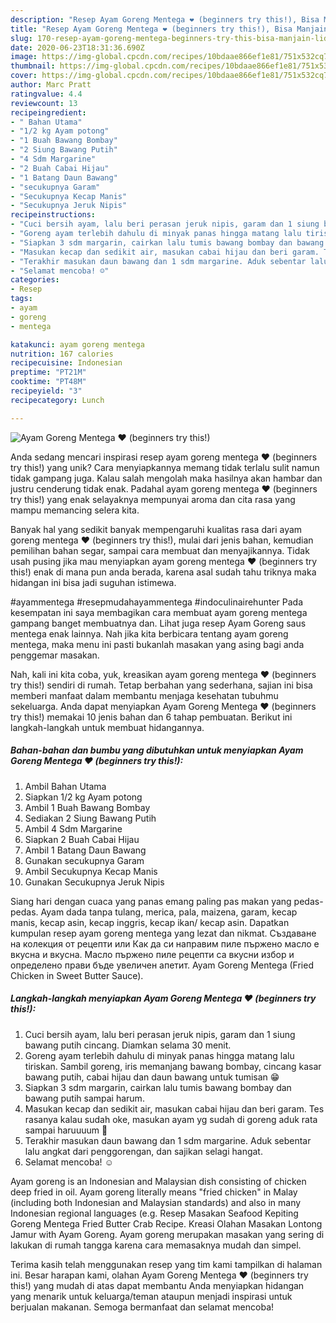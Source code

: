 ```yaml
---
description: "Resep Ayam Goreng Mentega ❤️ (beginners try this!), Bisa Manjain Lidah"
title: "Resep Ayam Goreng Mentega ❤️ (beginners try this!), Bisa Manjain Lidah"
slug: 170-resep-ayam-goreng-mentega-beginners-try-this-bisa-manjain-lidah
date: 2020-06-23T18:31:36.690Z
image: https://img-global.cpcdn.com/recipes/10bdaae866ef1e81/751x532cq70/ayam-goreng-mentega-❤️-beginners-try-this-foto-resep-utama.jpg
thumbnail: https://img-global.cpcdn.com/recipes/10bdaae866ef1e81/751x532cq70/ayam-goreng-mentega-❤️-beginners-try-this-foto-resep-utama.jpg
cover: https://img-global.cpcdn.com/recipes/10bdaae866ef1e81/751x532cq70/ayam-goreng-mentega-❤️-beginners-try-this-foto-resep-utama.jpg
author: Marc Pratt
ratingvalue: 4.4
reviewcount: 13
recipeingredient:
- " Bahan Utama"
- "1/2 kg Ayam potong"
- "1 Buah Bawang Bombay"
- "2 Siung Bawang Putih"
- "4 Sdm Margarine"
- "2 Buah Cabai Hijau"
- "1 Batang Daun Bawang"
- "secukupnya Garam"
- "Secukupnya Kecap Manis"
- "Secukupnya Jeruk Nipis"
recipeinstructions:
- "Cuci bersih ayam, lalu beri perasan jeruk nipis, garam dan 1 siung bawang putih cincang. Diamkan selama 30 menit."
- "Goreng ayam terlebih dahulu di minyak panas hingga matang lalu tiriskan. Sambil goreng, iris memanjang bawang bombay, cincang kasar bawang putih, cabai hijau dan daun bawang untuk tumisan 😁"
- "Siapkan 3 sdm margarin, cairkan lalu tumis bawang bombay dan bawang putih sampai harum."
- "Masukan kecap dan sedikit air, masukan cabai hijau dan beri garam. Tes rasanya kalau sudah oke, masukan ayam yg sudah di goreng aduk rata sampai haruuuum 🤸"
- "Terakhir masukan daun bawang dan 1 sdm margarine. Aduk sebentar lalu angkat dari penggorengan, dan sajikan selagi hangat."
- "Selamat mencoba! ☺️"
categories:
- Resep
tags:
- ayam
- goreng
- mentega

katakunci: ayam goreng mentega 
nutrition: 167 calories
recipecuisine: Indonesian
preptime: "PT21M"
cooktime: "PT48M"
recipeyield: "3"
recipecategory: Lunch

---
```



![Ayam Goreng Mentega ❤️ (beginners try this!)](https://img-global.cpcdn.com/recipes/10bdaae866ef1e81/751x532cq70/ayam-goreng-mentega-❤️-beginners-try-this-foto-resep-utama.jpg)

Anda sedang mencari inspirasi resep ayam goreng mentega ❤️ (beginners try this!) yang unik? Cara menyiapkannya memang tidak terlalu sulit namun tidak gampang juga. Kalau salah mengolah maka hasilnya akan hambar dan justru cenderung tidak enak. Padahal ayam goreng mentega ❤️ (beginners try this!) yang enak selayaknya mempunyai aroma dan cita rasa yang mampu memancing selera kita.

Banyak hal yang sedikit banyak mempengaruhi kualitas rasa dari ayam goreng mentega ❤️ (beginners try this!), mulai dari jenis bahan, kemudian pemilihan bahan segar, sampai cara membuat dan menyajikannya. Tidak usah pusing jika mau menyiapkan ayam goreng mentega ❤️ (beginners try this!) enak di mana pun anda berada, karena asal sudah tahu triknya maka hidangan ini bisa jadi suguhan istimewa.

#ayammentega #resepmudahayammentega #indoculinairehunter Pada kesempatan ini saya membagikan cara membuat ayam goreng mentega gampang banget membuatnya dan. Lihat juga resep Ayam Goreng saus mentega enak lainnya. Nah jika kita berbicara tentang ayam goreng mentega, maka menu ini pasti bukanlah masakan yang asing bagi anda penggemar masakan.


Nah, kali ini kita coba, yuk, kreasikan ayam goreng mentega ❤️ (beginners try this!) sendiri di rumah. Tetap berbahan yang sederhana, sajian ini bisa memberi manfaat dalam membantu menjaga kesehatan tubuhmu sekeluarga. Anda dapat menyiapkan Ayam Goreng Mentega ❤️ (beginners try this!) memakai 10 jenis bahan dan 6 tahap pembuatan. Berikut ini langkah-langkah untuk membuat hidangannya.

<!--inarticleads1-->

##### Bahan-bahan dan bumbu yang dibutuhkan untuk menyiapkan Ayam Goreng Mentega ❤️ (beginners try this!):

1. Ambil  Bahan Utama
1. Siapkan 1/2 kg Ayam potong
1. Ambil 1 Buah Bawang Bombay
1. Sediakan 2 Siung Bawang Putih
1. Ambil 4 Sdm Margarine
1. Siapkan 2 Buah Cabai Hijau
1. Ambil 1 Batang Daun Bawang
1. Gunakan secukupnya Garam
1. Ambil Secukupnya Kecap Manis
1. Gunakan Secukupnya Jeruk Nipis


Siang hari dengan cuaca yang panas emang paling pas makan yang pedas-pedas. Ayam dada tanpa tulang, merica, pala, maizena, garam, kecap manis, kecap asin, kecap inggris, kecap ikan/ kecap asin. Dapatkan kumpulan resep ayam goreng mentega yang lezat dan nikmat. Създаване на колекция от рецепти или Как да си направим пиле пържено масло е вкусна и вкусна. Масло пържено пиле рецепти са вкусни избор и определено прави бъде увеличен апетит. Ayam Goreng Mentega (Fried Chicken in Sweet Butter Sauce). 

<!--inarticleads2-->

##### Langkah-langkah menyiapkan Ayam Goreng Mentega ❤️ (beginners try this!):

1. Cuci bersih ayam, lalu beri perasan jeruk nipis, garam dan 1 siung bawang putih cincang. Diamkan selama 30 menit.
1. Goreng ayam terlebih dahulu di minyak panas hingga matang lalu tiriskan. Sambil goreng, iris memanjang bawang bombay, cincang kasar bawang putih, cabai hijau dan daun bawang untuk tumisan 😁
1. Siapkan 3 sdm margarin, cairkan lalu tumis bawang bombay dan bawang putih sampai harum.
1. Masukan kecap dan sedikit air, masukan cabai hijau dan beri garam. Tes rasanya kalau sudah oke, masukan ayam yg sudah di goreng aduk rata sampai haruuuum 🤸
1. Terakhir masukan daun bawang dan 1 sdm margarine. Aduk sebentar lalu angkat dari penggorengan, dan sajikan selagi hangat.
1. Selamat mencoba! ☺️


Ayam goreng is an Indonesian and Malaysian dish consisting of chicken deep fried in oil. Ayam goreng literally means &#34;fried chicken&#34; in Malay (including both Indonesian and Malaysian standards) and also in many Indonesian regional languages (e.g. Resep Masakan Seafood Kepiting Goreng Mentega Fried Butter Crab Recipe. Kreasi Olahan Masakan Lontong Jamur with Ayam Goreng. Ayam goreng merupakan masakan yang sering di lakukan di rumah tangga karena cara memasaknya mudah dan simpel. 

Terima kasih telah menggunakan resep yang tim kami tampilkan di halaman ini. Besar harapan kami, olahan Ayam Goreng Mentega ❤️ (beginners try this!) yang mudah di atas dapat membantu Anda menyiapkan hidangan yang menarik untuk keluarga/teman ataupun menjadi inspirasi untuk berjualan makanan. Semoga bermanfaat dan selamat mencoba!
